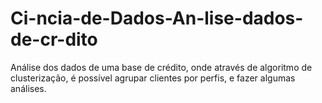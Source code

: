 # Ci-ncia-de-Dados-An-lise-dados-de-cr-dito
Análise dos dados de uma base de crédito, onde através de algoritmo de clusterização, é possível agrupar clientes por perfis, e fazer algumas análises.
